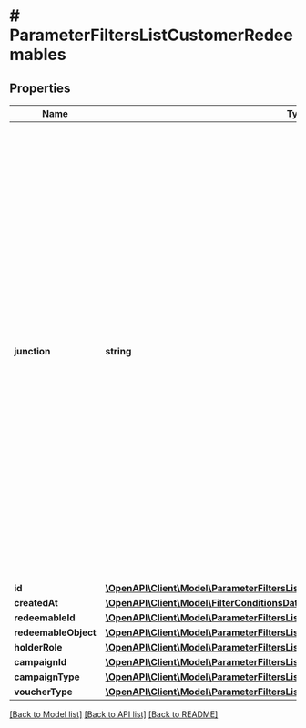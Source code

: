 # # ParameterFiltersListCustomerRedeemables

## Properties

Name | Type | Description | Notes
------------ | ------------- | ------------- | -------------
**junction** | **string** | Logical Operator Between Filters. Filter by conditions set on the &#x60;junction&#x60; parameter indicating how the &#x60;conditions&#x60; should be accounted for in the query. An &#x60;AND&#x60; is an all-inclusive logical operator, meaning the &#x60;AND&#x60; operator displays a record if **ALL** the conditions separated by AND are TRUE, while  an &#x60;OR&#x60; operator displays a record if **ANY** of the conditions separated by OR is TRUE. | [optional]
**id** | [**\OpenAPI\Client\Model\ParameterFiltersListCustomerRedeemablesId**](ParameterFiltersListCustomerRedeemablesId.md) |  | [optional]
**createdAt** | [**\OpenAPI\Client\Model\FilterConditionsDateTime**](FilterConditionsDateTime.md) |  | [optional]
**redeemableId** | [**\OpenAPI\Client\Model\ParameterFiltersListCustomerRedeemablesRedeemableId**](ParameterFiltersListCustomerRedeemablesRedeemableId.md) |  | [optional]
**redeemableObject** | [**\OpenAPI\Client\Model\ParameterFiltersListCustomerRedeemablesRedeemableObject**](ParameterFiltersListCustomerRedeemablesRedeemableObject.md) |  | [optional]
**holderRole** | [**\OpenAPI\Client\Model\ParameterFiltersListCustomerRedeemablesHolderRole**](ParameterFiltersListCustomerRedeemablesHolderRole.md) |  | [optional]
**campaignId** | [**\OpenAPI\Client\Model\ParameterFiltersListCustomerRedeemablesCampaignId**](ParameterFiltersListCustomerRedeemablesCampaignId.md) |  | [optional]
**campaignType** | [**\OpenAPI\Client\Model\ParameterFiltersListCustomerRedeemablesCampaignType**](ParameterFiltersListCustomerRedeemablesCampaignType.md) |  | [optional]
**voucherType** | [**\OpenAPI\Client\Model\ParameterFiltersListCustomerRedeemablesVoucherType**](ParameterFiltersListCustomerRedeemablesVoucherType.md) |  | [optional]

[[Back to Model list]](../../README.md#models) [[Back to API list]](../../README.md#endpoints) [[Back to README]](../../README.md)
